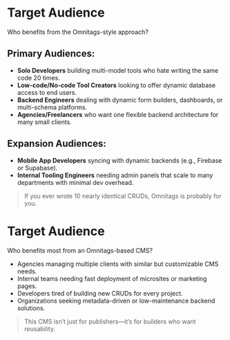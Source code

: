 # Target Audience

Who benefits from the Omnitags-style approach?

## Primary Audiences:
- **Solo Developers** building multi-model tools who hate writing the same code 20 times.
- **Low-code/No-code Tool Creators** looking to offer dynamic database access to end users.
- **Backend Engineers** dealing with dynamic form builders, dashboards, or multi-schema platforms.
- **Agencies/Freelancers** who want one flexible backend architecture for many small clients.

## Expansion Audiences:
- **Mobile App Developers** syncing with dynamic backends (e.g., Firebase or Supabase).
- **Internal Tooling Engineers** needing admin panels that scale to many departments with minimal dev overhead.

> If you ever wrote 10 nearly identical CRUDs, Omnitags is probably for you.




# Target Audience

Who benefits most from an Omnitags-based CMS?

- Agencies managing multiple clients with similar but customizable CMS needs.
- Internal teams needing fast deployment of microsites or marketing pages.
- Developers tired of building new CRUDs for every project.
- Organizations seeking metadata-driven or low-maintenance backend solutions.

> This CMS isn’t just for publishers—it’s for builders who want reusability.
